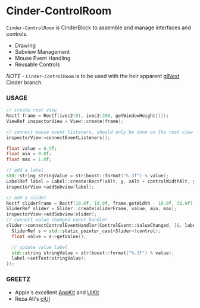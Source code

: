 # Cinder-ControlRoom
`Cinder-ControlRoom` is CinderBlock to assemble and manage interfaces and controls.

- Drawing
- Subview Management
- Mouse Event Handling
- Reusable Controls

*NOTE* - `Cinder-ControlRoom` is to be used with the heir apparent [glNext](https://github.com/cinder/Cinder/tree/glNext) Cinder branch.

### USAGE
```C++
// create root view
Rectf frame = Rectf(ivec2(0), ivec2(300, getWindowHeight()));
ViewRef inspectorView = View::create(frame);

// connect mouse event listeners, should only be done on the root view
inspectorView->connectEventListeners();

float value = 0.5f;
float min = 0.0f;
float max = 1.0f;

// add a label
std::string stringValue = str(boost::format("%.3f") % value);
LabelRef label = Label::create(Rectf(xAlt, y, xAlt + controlWidthAlt, y + height), stringValue);
inspectorView->addSubview(label);

// add a slider
Rectf sliderFrame = Rectf(10.0f, 10.0f, frame.getWidth - 10.0f, 38.0f);
SliderRef slider = Slider::create(sliderFrame, value, min, max);
inspectorView->addSubview(slider);
// connect value changed event handler
slider->connectControlEventHandler(ControlEvent::ValueChanged, [&, label](const ControlRef& control) {
  SliderRef s = std::static_pointer_cast<Slider>(control);
  float value = s->getValue();

  // update value label
  std::string stringValue = str(boost::format("%.3f") % value);
  label->setText(stringValue);
});
```

### GREETZ
- Apple's excellent [AppKit](https://developer.apple.com/library/mac/documentation/cocoa/reference/applicationkit/objc_classic/_index.html) and [UIKit](https://developer.apple.com/library/ios/documentation/uikit/reference/uikit_framework/_index.html)
- Reza Ali's [ciUI](https://github.com/rezaali/ciUI)
